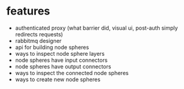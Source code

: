 # features
* authenticated proxy (what barrier did, visual ui, post-auth simply redirects requests)
* rabbitmq designer
* api for building node spheres
* ways to inspect node sphere layers
* node spheres have input connectors
* node spheres have output connectors
* ways to inspect the connected node spheres
* ways to create new node spheres

